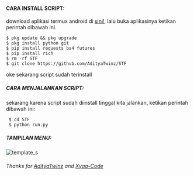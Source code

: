 
#### CARA INSTALL SCRIPT:
 download aplikasi termux android di [sini!](https://f-droid.org/repo/com.termux_117.apk), lalu buka aplikasinya ketikan perintah dibawah ini.
 ```
 $ pkg update && pkg upgrade
 $ pkg install python git
 $ pip install requests bs4 futures
 $ pip install rich
 $ rm -rf STF
 $ git clone https://github.com/AdityaTwinz/STF
 ```
 oke sekarang script sudah terinstall
##### CARA MENJALANKAN SCRIPT:
 sekarang karena script sudah diinstall tinggal kita jalankan, ketikan perintah dibawah ini:
 ```
  $ cd STF
  $ python run.py
 ```
##### TAMPILAN MENU:
![template_s]()


###### Thanks for [AdityaTwinz](https://github.com/AdityaTwinz) and [Xyaa-Code](https://github.com/Xyaa-Code)
